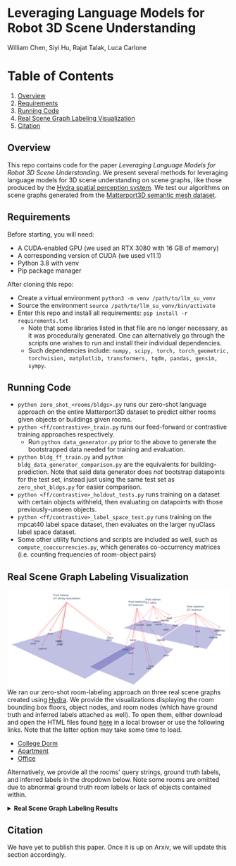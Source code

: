 # Leveraging Language Models for Robot 3D Scene Understanding

William Chen, Siyi Hu, Rajat Talak, Luca Carlone

# Table of Contents
1. [Overview](#overview)
2. [Requirements](#requirements)
3. [Running Code](#running-code)
4. [Real Scene Graph Labeling Visualization](#real-scene-graph-labeling-visualization)
5. [Citation](#citation)

## Overview
This repo contains code for the paper _Leveraging Language Models for Robot 3D Scene Understanding_. We present several methods for leveraging language models for 3D scene understanding on scene graphs, like those produced by the [Hydra spatial perception system](https://arxiv.org/abs/2201.13360). We test our algorithms on scene graphs generated from the [Matterport3D semantic mesh dataset](https://niessner.github.io/Matterport/).

## Requirements
Before starting, you will need:
- A CUDA-enabled GPU (we used an RTX 3080 with 16 GB of memory)
- A corresponding version of CUDA (we used v11.1)
- Python 3.8 with venv
- Pip package manager

After cloning this repo: 
- Create a virtual environment `python3 -m venv /path/to/llm_su_venv`
- Source the environment `source /path/to/llm_su_venv/bin/activate`
- Enter this repo and install all requirements: `pip install -r requirements.txt`
  - Note that some libraries listed in that file are no longer necessary, as it was procedurally generated. One can alternatively go through the scripts one wishes to run and install their individual dependencies.
  - Such dependencies include: `numpy, scipy, torch, torch_geometric, torchvision, matplotlib, transformers, tqdm, pandas, gensim, sympy`.

## Running Code
- `python zero_shot_<rooms/bldgs>.py` runs our zero-shot language approach on the entire Matterport3D dataset to predict either rooms given objects or buildings given rooms.
- `python <ff/contrastive>_train.py` runs our feed-forward or contrastive training approaches respectively.
  - Run `python data_generator.py` prior to the above to generate the bootstrapped data needed for training and evaluation.
- `python bldg_ff_train.py` and `python bldg_data_generator_comparison.py` are the equivalents for building-prediction. Note that said data generator does _not_ bootstrap datapoints for the test set, instead just using the same test set as `zero_shot_bldgs.py` for easier comparison.
- `python <ff/contrastive>_holdout_tests.py` runs training on a dataset with certain objects withheld, then evaluating on datapoints with those previously-unseen objects.
- `python <ff/contrastive>_label_space_test.py` runs training on the mpcat40 label space dataset, then evaluates on the larger nyuClass label space dataset.
- Some other utility functions and scripts are included as well, such as `compute_cooccurrencies.py`, which generates co-occurrency matrices (i.e. counting frequencies of room-object pairs)

## Real Scene Graph Labeling Visualization
![visualization](https://github.com/MIT-SPARK/llm_scene_understanding/blob/main/images/RealDSGExample.png)
We ran our zero-shot room-labeling approach on three real scene graphs created using [Hydra](https://arxiv.org/abs/2201.13360). We provide the visualizations displaying the room bounding box floors, object nodes, and room nodes (which have ground truth and inferred labels attached as well). To open them, either download and open the HTML files found [here](https://github.com/MIT-SPARK/llm_scene_understanding/tree/main/real_dsg_vis) in a local browser or use the following links. Note that the latter option may take some time to load.
- [College Dorm](https://htmlpreview.github.io/?https://github.com/MIT-SPARK/llm_scene_understanding/blob/main/real_dsg_vis/sidpac_floor1_3_vis.html)
- [Apartment](https://htmlpreview.github.io/?https://github.com/MIT-SPARK/llm_scene_understanding/blob/main/real_dsg_vis/uh2_apartment_vis.html)
- [Office](https://htmlpreview.github.io/?https://github.com/MIT-SPARK/llm_scene_understanding/blob/main/real_dsg_vis/uh2_office_vis.html)

Alternatively, we provide all the rooms' query strings, ground truth labels, and inferred labels in the dropdown below. Note some rooms are omitted due to abnormal ground truth room labels or lack of objects contained within.

<details>
  <summary><b>Real Scene Graph Labeling Results</b></summary>
  <br>
  <pre>
  <code>
######################################################
################## Starting: sidpac ##################
######################################################
--------- 0 ---------
A room containing tables, chairs, and cabinets is called a
predicted: kitchen - ground truth: lounge;seminar room
--------- 4 ---------
A room containing tables and cabinets is called a
predicted: kitchen - ground truth: hallway
--------- 5 ---------
A room containing tables, chairs, and televisions is called a
predicted: lounge - ground truth: lounge;game room
--------- 7 ---------
A room containing chairs is called a
predicted: lounge - ground truth: hallway
--------- 8 ---------
A room containing stairs and railing is called a
predicted: stairwell - ground truth: stairwell
--------- 9 ---------
A room containing stairs and railing is called a
predicted: stairwell - ground truth: stairwell
--------- 10 ---------
A room containing stairs and railing is called a
predicted: stairwell - ground truth: stairwell
--------- 11 ---------
A room containing stairs is called a
predicted: stairwell - ground truth: stairwell
--------- 13 ---------
A room containing tables, chairs, and refrigerators is called a
predicted: kitchen - ground truth: hallway
--------- 14 ---------
A room containing beds, tables, and chairs is called a
predicted: bedroom - ground truth: bedroom
--------- 15 ---------
A room containing stoves, tables, and cabinets is called a
predicted: kitchen - ground truth: kitchen
--------- 17 ---------
A room containing tables and chairs is called a
predicted: lounge - ground truth: lounge;hallway
--------- 18 ---------
A room containing cabinets is called a
predicted: bedroom - ground truth: hallway
--------- 22 ---------
A room containing stairs and railing is called a
predicted: stairwell - ground truth: stairwell
--------- 23 ---------
A room containing stairs is called a
predicted: stairwell - ground truth: stairwell
--------- 24 ---------
A room containing stairs and railing is called a
predicted: stairwell - ground truth: stairwell
#########################################################
################## Starting: apartment ##################
#########################################################
--------- 0 ---------
A room containing stairs, tables, and chairs is called a
predicted: hallway - ground truth: dining room;kitchen
--------- 1 ---------
A room containing beds, chairs, and wardrobes is called a
predicted: bedroom - ground truth: bedroom
--------- 2 ---------
A room containing tables, cabinets, and counters is called a
predicted: kitchen - ground truth: office
--------- 3 ---------
A room containing beds, chairs, and mirrors is called a
predicted: bedroom - ground truth: bedroom
######################################################
################## Starting: office ##################
######################################################
--------- 0 ---------
A room containing tables, chairs, and wardrobes is called a
predicted: bedroom - ground truth: hallway;office
--------- 1 ---------
A room containing computers, tables, and chairs is called a
predicted: lounge - ground truth: office
--------- 2 ---------
A room containing tables, chairs, and wardrobes is called a
predicted: bedroom - ground truth: office
--------- 3 ---------
A room containing tables and chairs is called a
predicted: lounge - ground truth: conference room
  </code>
  </pre>
</details>

## Citation
We have yet to publish this paper. Once it is up on Arxiv, we will update this section accordingly.
